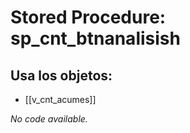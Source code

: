 # Stored Procedure: sp_cnt_btnanalisish

## Usa los objetos:
- [[v_cnt_acumes]]

*No code available.*
